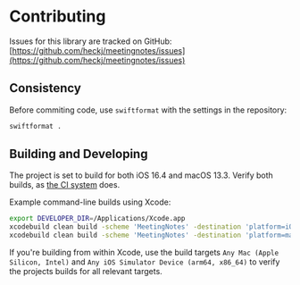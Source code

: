 # Contributing

Issues for this library are tracked on GitHub: [https://github.com/heckj/meetingnotes/issues](https://github.com/heckj/meetingnotes/issues)

## Consistency

Before commiting code, use `swiftformat` with the settings in the repository:

```bash
swiftformat .
``` 

## Building and Developing

The project is set to build for both iOS 16.4 and macOS 13.3. 
Verify both builds, as [the CI system](.github/workflows/mac_ios.yml) does.

Example command-line builds using Xcode:

```bash
export DEVELOPER_DIR=/Applications/Xcode.app
xcodebuild clean build -scheme 'MeetingNotes' -destination 'platform=iOS Simulator,OS=16.4,name=iPhone 8' -sdk iphonesimulator16.4
xcodebuild clean build -scheme 'MeetingNotes' -destination 'platform=macOS' -sdk macosx13.3
```

If you're building from within Xcode, use the build targets `Any Mac (Apple Silicon, Intel)` and `Any iOS Simulator Device (arm64, x86_64)` to verify the projects builds for all relevant targets.
